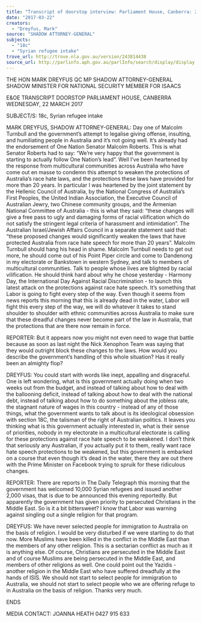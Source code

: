 ```yaml
---
title: "Transcript of doorstop interview: Parliament House, Canberra: 22 March 2017: 18c; Syrian refugee intake"
date: "2017-03-22"
creators:
  - "Dreyfus, Mark"
source: "SHADOW ATTORNEY-GENERAL"
subjects:
  - "18c"
  - "Syrian refugee intake"
trove_url: http://trove.nla.gov.au/version/243814438
source_url: http://parlinfo.aph.gov.au/parlInfo/search/display/display.w3p;query=Id%3A%22media/pressrel/5170459%22
---
```


 

 THE HON MARK DREYFUS QC MP  SHADOW ATTORNEY-GENERAL  SHADOW MINISTER FOR NATIONAL SECURITY  MEMBER FOR ISAACS 

 

 E&OE TRANSCRIPT   DOORSTOP  PARLIAMENT HOUSE, CANBERRA  WEDNESDAY, 22 MARCH 2017   

 SUBJECT/S: 18c, Syrian refugee intake   

 MARK DREYFUS, SHADOW ATTORNEY-GENERAL: Day one of Malcolm Turnbull  and the government’s attempt to legalise giving offense, insulting, and humiliating  people in Australia and it’s not going well. It’s already had the endorsement of One  Nation Senator Malcolm Roberts. This is what Senator Roberts had to say: “We’re  very happy that the government is starting to actually follow One Nation’s lead”. Well  I’ve been heartened by the response from multicultural communities across Australia  who have come out en masse to condemn this attempt to weaken the protections of  Australia’s race hate laws, and the protections these laws have provided for more  than 20 years. In particular I was heartened by the joint statement by the Hellenic  Council of Australia, by the National Congress of Australia’s First Peoples, the  United Indian Association, the Executive Council of Australian Jewry, two Chinese  community groups, and the Armenian National Committee of Australia - this is what  they said: “these changes will give a free pass to ugly and damaging forms of racial  vilification which do not satisfy the stringent legal criteria of harassment and  intimidation”. The Australian Israel/Jewish Affairs Council in a separate statement  said that: “these proposed changes would significantly weaken the laws that have  protected Australia from race hate speech for more than 20 years”. Malcolm Turnbull  should hang his head in shame. Malcolm Turnbull needs to get out more, he should  come out of his Point Piper circle and come to Dandenong in my electorate or  Bankstown in western Sydney, and talk to members of multicultural communities.  Talk to people whose lives are blighted by racial vilification. He should think hard  about why he chose yesterday - Harmony Day, the International Day Against Racial  Discrimination - to launch this latest attack on the protections against race hate  speech. It’s something that Labor is going to fight every step of the way. Even  though it seems from news reports this morning that this is already dead in the  water, Labor will fight this every step of the way, we will do whatever it takes to stand  shoulder to shoulder with ethnic communities across Australia to make sure that  these dreadful changes never become part of the law in Australia, that the  protections that are there now remain in force.   

 REPORTER: But it appears now you might not even need to wage that battle  because as soon as last night the Nick Xenophon Team was saying that they would  outright block these changes to the laws. How would you describe the government’s  handling of this whole situation? Has it really been an almighty flop?   

 DREYFUS: You could start with words like inept, appalling and disgraceful. One is  left wondering, what is this government actually doing when two weeks out from the  budget, and instead of talking about how to deal with the ballooning deficit, instead of  talking about how to deal with the national debt, instead of talking about how to do  something about the jobless rate, the stagnant nature of wages in this country -  instead of any of those things, what the government wants to talk about is its  ideological obsession with section 18C, the talisman of the right of Australian politics.  It leaves you thinking what is this government actually interested in, what is their  sense of priorities, nobody in my electorate in a multicultural electorate is calling for  these protections against race hate speech to be weakened. I don’t think that  seriously any Australian, if you actually put it to them, really want race hate speech  protections to be weakened, but this government is embarked on a course that even  though it’s dead in the water, there they are out there with the Prime Minister on  Facebook trying to spruik for these ridiculous changes.   

 REPORTER: There are reports in The Daily Telegraph this morning that the  government has welcomed 10,000 Syrian refugees and issued another 2,000 visas,  that is due to be announced this evening reportedly. But apparently the government  has given priority to persecuted Christians in the Middle East. So is it a bit  bittersweet? I know that Labor was warning against singling out a single religion for  that program.   

 DREYFUS: We have never selected people for immigration to Australia on the basis  of religion. I would be very disturbed if we were starting to do that now. More  Muslims have been killed in the conflict in the Middle East than the members of any  other religion. This is a sectarian conflict as much as it is anything else. Of course,  Christians are persecuted in the Middle East and of course Muslims are being  persecuted in the Middle East, and members of other religions as well. One could  point out the Yazidis - another religion in the Middle East who have suffered  dreadfully at the hands of ISIS. We should not start to select people for immigration  to Australia, we should not start to select people who we are offering refuge to in  Australia on the basis of religion. Thanks very much.   

 ENDS   

 MEDIA CONTACT: JOANNA HEATH 0427 915 633   

